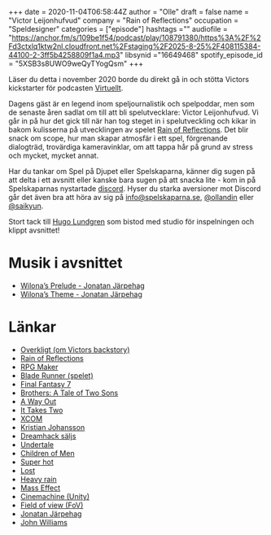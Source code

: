 +++ 
date = 2020-11-04T06:58:44Z
author = "Olle"
draft = false
name = "Victor Leijonhufvud"
company = "Rain of Reflections"
occupation = "Speldesigner"
categories = ["episode"]
hashtags =""
audiofile = "https://anchor.fm/s/109be1f54/podcast/play/108791380/https%3A%2F%2Fd3ctxlq1ktw2nl.cloudfront.net%2Fstaging%2F2025-8-25%2F408115384-44100-2-3ff5b4258809f1a4.mp3"
libsynid ="16649468"
spotify_episode_id = "5XSB3s8UWO9weQyTYogQsm"
+++ 

Läser du detta i november 2020 borde du direkt gå in och stötta Victors kickstarter för podcasten [Virtuellt](https://www.kickstarter.com/projects/vicachu/virtuellt-new-podcast-by-victor-leijonhufvud/posts/2992157).


Dagens gäst är en legend inom speljournalistik och spelpoddar, men som de senaste åren sadlat om till att bli spelutvecklare: Victor Leijonhufvud. Vi går in på hur det gick till när han tog steget in i spelutveckling och kikar in bakom kulisserna på utvecklingen av spelet [Rain of Reflections](). Det blir snack om scope, hur man skapar atmosfär i ett spel, förgrenande dialogträd, trovärdiga kameravinklar, om att tappa hår på grund av stress och mycket, mycket annat.

Har du tankar om Spel på Djupet eller Spelskaparna, känner dig sugen på att delta i ett avsnitt eller kanske bara sugen på att snacka lite - kom in på Spelskaparnas nystartade [discord](https://discord.gg/hBHEXss). Hyser du starka aversioner mot Discord går det även bra att höra av sig på info@spelskaparna.se, [@ollandin](https://twitter.com/ollelandin) eller [@saikyun](https://twitter.com/Saikyun).

Stort tack till [Hugo Lundgren](https://hugolundgren.com/) som bistod med studio för inspelningen och klippt avsnittet! 

# Musik i avsnittet
* [Wilona’s Prelude - Jonatan Järpehag](https://open.spotify.com/track/7DY98QGabZiUmhtwjMK82Z?si=WiluU-SUS3uxIuv2uOsqgw)
* [Wilona’s Theme - Jonatan Järpehag](https://open.spotify.com/track/4PzboGCxEX1Os6Tehc3SRv?si=LwIBwP64Tim6xEz1TLW1jw)

# Länkar
* [Overkligt (om Victors backstory)](http://overkligt.se/podcast/166-langs-minnenas-alle-del-1)
* [Rain of Reflections](http://rainofreflections.com/)
* [RPG Maker](https://www.rpgmakerweb.com/)
* [Blade Runner (spelet)](https://www.youtube.com/watch?v=Zkwpa5YPhx8&ab_channel=ArsTechnica)
* [Final Fantasy 7](https://www.youtube.com/watch?v=utVE4aUKYuY&ab_channel=GameTrailersUnited)
* [Brothers: A Tale of Two Sons](https://www.youtube.com/watch?v=DHohBVfhGDU&ab_channel=PlayStation)
* [A Way Out](https://www.youtube.com/watch?v=_ApSmPvxz1o&ab_channel=ElectronicArts)
* [It Takes Two](https://www.youtube.com/watch?v=R3UabXk7opM&ab_channel=GamersPrey)
* [XCOM](https://www.youtube.com/watch?v=Qpr5IWn1WWY&ab_channel=HistoryofVideoGames)
* [Kristian Johansson](http://spelskaparna.com/episode/62/)
* [Dreamhack säljs](https://www.dn.se/ekonomi/dreamhack-saljs-till-mtg/)
* [Undertale](https://www.youtube.com/watch?v=1Hojv0m3TqA)
* [Children of Men](https://www.youtube.com/watch?v=2VT2apoX90o&ab_channel=MovieclipsClassicTrailers)
* [Super hot](https://www.youtube.com/watch?v=vrS86l_CtAY&ab_channel=GameSpot)
* [Lost](https://www.youtube.com/watch?v=KTu8iDynwNc&ab_channel=TrailerBlend)
* [Heavy rain](https://www.youtube.com/watch?v=YVYiJ3VSp60&ab_channel=PlayStation)
* [Mass Effect](https://www.youtube.com/watch?v=nETxAJsD0N4&t=2s&ab_channel=Nadrim)
* [Cinemachine (Unity)](https://unity.com/unity/features/editor/art-and-design/cinemachine)
* [Field of view (FoV)](https://en.wikipedia.org/wiki/Field_of_view)
* [Jonatan Järpehag](http://jonatanmusik.com/)
* [John Williams](https://sv.wikipedia.org/wiki/John_Williams)
